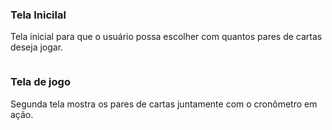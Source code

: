 <h3>Tela Inicilal</h3>
<p>
	Tela inicial para que o usuário possa escolher com quantos pares de cartas deseja jogar.
</p>
<img src="https://raw.githubusercontent.com/valdiney/memorygame/master/img/01.png" alt="">

<h3>Tela de jogo</h3>
<p>
	Segunda tela mostra os pares de cartas juntamente com o cronômetro em ação.
</p>
<img src="https://raw.githubusercontent.com/valdiney/memorygame/master/img/02.png" alt="">